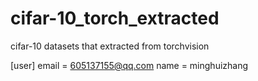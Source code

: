 # cifar-10_torch_extracted
cifar-10 datasets that extracted from torchvision

[user]
email = 605137155@qq.com
name = minghuizhang
